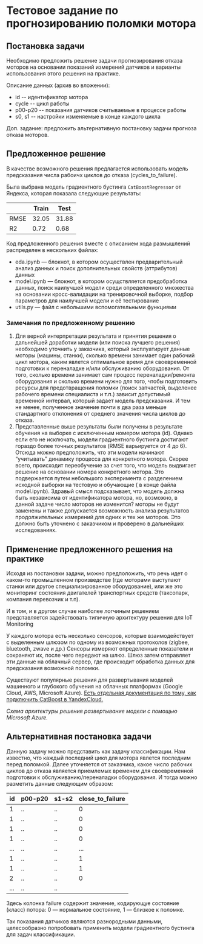 # Тестовое задание по прогнозированию поломки мотора

## Постановка задачи

Необходимо предложить решение задачи прогнозирования отказа моторов на основании показаний измерений датчиков  и варианты использования этого решения на практике.

Описание данных (архив во вложении):

- id -- идентификатор мотора
- cycle -- цикл работы
- p00-p20 -- показания датчиков считываемые в процессе работы
- s0, s1 -- настройки изменяемые в конце каждого цикла

Доп. задание: предложить альтернативную постановку задачи прогноза отказа моторов.

## Предложенное решение

В качестве возможного решения предлагается использовать модель предсказания числа рабоичх циклов до отказа (cycles_to_failure).

Была выбрана модель градиентного бустинга `CatBoostRegressor` от Яндекса, которая показала следующие результаты:

|  | Train | Test |
| --- | --- | --- |
| RMSE | 32.05 | 31.88 |
| R2 | 0.72 | 0.68 |

Код предложенного решения вместе с описанием хода размышлений распределен в нескольких файлах:

- eda.ipynb — блокнот, в котором осуществлен предварительный анализ данных и поиск дополнительных свойств (аттрибутов) данных
- model.ipynb — блокнот, в котором осущствляется предобработка данных, поиск наилучшей модели среди определенного множества на основании кросс-валидации на тренировочной выборке, подбор параметров для наилучшей модели и её тестирование
- utils.py — файл с небольшими вспомогательными функциями

### Замечания по предложенному решению

1. Для верной интерпретации результата и принятия решения о дальнейшей доработки модели (или поиска лучшего решения) необходимо уточнить у заказчика, который эксплуатирует данные моторы (машины, станки), сколько времени занимает один рабочий цикл мотора, каким явлется оптимальное время для своевременной подготовки к переналадке и/или обслуживанию оборудования.  От того, сколько времени занимает сам процесс переналадки/ремонта оборудования и сколько времени нужно для того, чтобы подготовить ресурсы для предотвращения поломки (поиск запчастей, выделенее рабочего времени специалиста и т.п.) зависит допустимый временной интервал, который задает модель предсказания.
 И тем не менее, полученное значение почти в два раза меньше стандартного отклонения от среднего значения числа циклов до отказа. 
2. Представленные выше результаты были получены в результате обучения на выборке с исключенным номером мотора (id). Однако если его не исключать, модели градиентного бустинга достигают гораздо более точных результатов (RMSE варьируется от 4 до 6). 
Отсюда можно предположить, что эти модели начинают “учитывать” динамику процесса для конкретного мотора. Скорее всего, происходит переобучение за счет того, что модель выдвигает решение на основании номера конкретного мотора. Это подвержается путем небольшого эксперимента с разделением исходной выборки на тестовую и обучающие ( в конце файла model.ipynb).
Здравый смысл подсказывает, что модель должна быть независима от идентификатора мотора, но, возможно, в данной задаче число моторов не изменится? моторы не будут заменены и также допускается возможность анализа результатов продолжительных измерений для одних и тех же моторов. Это должно быть уточнено с заказчиком и проверено в дальнейших исследованиях.

## Применение предложенного решения на практике

Исходя из постановки задачи, можно предположить, что речь идет о каком-то промышленном произведстве (где моторами выступают станки или другое специализированное оборудование), или же это мониторинг состояния двигателей транспортных средств (таксопарк, компания перевозчик и т.п).

И в том, и в другом случае наиболее логчиным решением представляется задействовать типичную архитектуру решения для IoT Monitoring


У каждого мотора есть несколько сенсоров, которые взаимодействует с выделенным шлюзом по одному из возможных протоколов (zigbee, bluetooth, zwave и др.) Сенсоры измеряют определенные показатели и сохраняют их, после чего передают на шлюз. Шлюз затем отправляет эти данные на облачный сервер, где происходит обработка данных для предсказания возможной поломки. 

Существуют популярные решения для развертывания моделей машинного и глубокого обучения на облачных платформах (Google Cloud, AWS, Microsoft Azure). [Есть отдельная документация по тому, как подключить CatBoost в YandexCloud.](https://cloud.yandex.ru/docs/managed-clickhouse/operations/ml-models)

*Схема архитектуры решения развертывание модели с помощью Microsoft Azure.*

## Альтернативная постановка задачи

Данную задачу можно представить как задачу классификации. Нам известно, что каждый последний цикл для мотора явлется последним перед поломкой. Далее уточняется от заказчика, какое число рабочих циклов до отказа является приемлемых временем для своевременной подготовки к обслуживанию/переналадки оборудования. И тогда можно разметить данные следующим образом:

| id | p00-p20 | s1-s2 | close_to_failure |
| --- | --- | --- | --- |
| 1 | .. | .. | 0 |
| 1 | .. | .. | 0 |
| 1 | .. | .. | 0 |
| 1 | .. | .. | 0 |
| ... | .. | .. | ... |
| 1 | .. | .. | 1 |
| 1 | .. | .. | 1 |
| 2 | .. | .. | 0 |
| ... | .. | .. |  |

Здесь колонка failure содержит значение, кодирующуе состояние (класс) потора: 0 — нормальное состояние, 1 — близкое к поломке.

Так показания датчиков являются разнородными данными, целесообразно попробовать применить модели градиентного бустинга для задач классификации.